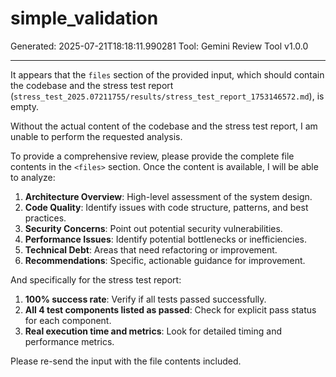 # simple_validation
Generated: 2025-07-21T18:18:11.990281
Tool: Gemini Review Tool v1.0.0

---

It appears that the `files` section of the provided input, which should contain the codebase and the stress test report (`stress_test_2025.07211755/results/stress_test_report_1753146572.md`), is empty.

Without the actual content of the codebase and the stress test report, I am unable to perform the requested analysis.

To provide a comprehensive review, please provide the complete file contents in the `<files>` section. Once the content is available, I will be able to analyze:

1.  **Architecture Overview**: High-level assessment of the system design.
2.  **Code Quality**: Identify issues with code structure, patterns, and best practices.
3.  **Security Concerns**: Point out potential security vulnerabilities.
4.  **Performance Issues**: Identify potential bottlenecks or inefficiencies.
5.  **Technical Debt**: Areas that need refactoring or improvement.
6.  **Recommendations**: Specific, actionable guidance for improvement.

And specifically for the stress test report:
1.  **100% success rate**: Verify if all tests passed successfully.
2.  **All 4 test components listed as passed**: Check for explicit pass status for each component.
3.  **Real execution time and metrics**: Look for detailed timing and performance metrics.

Please re-send the input with the file contents included.